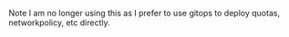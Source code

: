 Note I am no longer using this as I prefer to use gitops to deploy quotas, networkpolicy, etc directly.